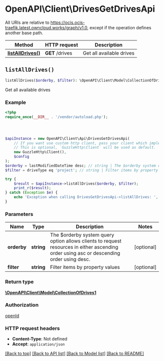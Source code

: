 # OpenAPI\Client\DrivesGetDrivesApi

All URIs are relative to https://ocis.ocis-traefik.latest.owncloud.works/graph/v1.0, except if the operation defines another base path.

| Method | HTTP request | Description |
| ------------- | ------------- | ------------- |
| [**listAllDrives()**](DrivesGetDrivesApi.md#listAllDrives) | **GET** /drives | Get all available drives |


## `listAllDrives()`

```php
listAllDrives($orderby, $filter): \OpenAPI\Client\Model\CollectionOfDrives1
```

Get all available drives

### Example

```php
<?php
require_once(__DIR__ . '/vendor/autoload.php');




$apiInstance = new OpenAPI\Client\Api\DrivesGetDrivesApi(
    // If you want use custom http client, pass your client which implements `GuzzleHttp\ClientInterface`.
    // This is optional, `GuzzleHttp\Client` will be used as default.
    new GuzzleHttp\Client(),
    $config
);
$orderby = lastModifiedDateTime desc; // string | The $orderby system query option allows clients to request resources in either ascending order using asc or descending order using desc.
$filter = driveType eq 'project'; // string | Filter items by property values

try {
    $result = $apiInstance->listAllDrives($orderby, $filter);
    print_r($result);
} catch (Exception $e) {
    echo 'Exception when calling DrivesGetDrivesApi->listAllDrives: ', $e->getMessage(), PHP_EOL;
}
```

### Parameters

| Name | Type | Description  | Notes |
| ------------- | ------------- | ------------- | ------------- |
| **orderby** | **string**| The $orderby system query option allows clients to request resources in either ascending order using asc or descending order using desc. | [optional] |
| **filter** | **string**| Filter items by property values | [optional] |

### Return type

[**\OpenAPI\Client\Model\CollectionOfDrives1**](../Model/CollectionOfDrives1.md)

### Authorization

[openId](../../README.md#openId)

### HTTP request headers

- **Content-Type**: Not defined
- **Accept**: `application/json`

[[Back to top]](#) [[Back to API list]](../../README.md#endpoints)
[[Back to Model list]](../../README.md#models)
[[Back to README]](../../README.md)
